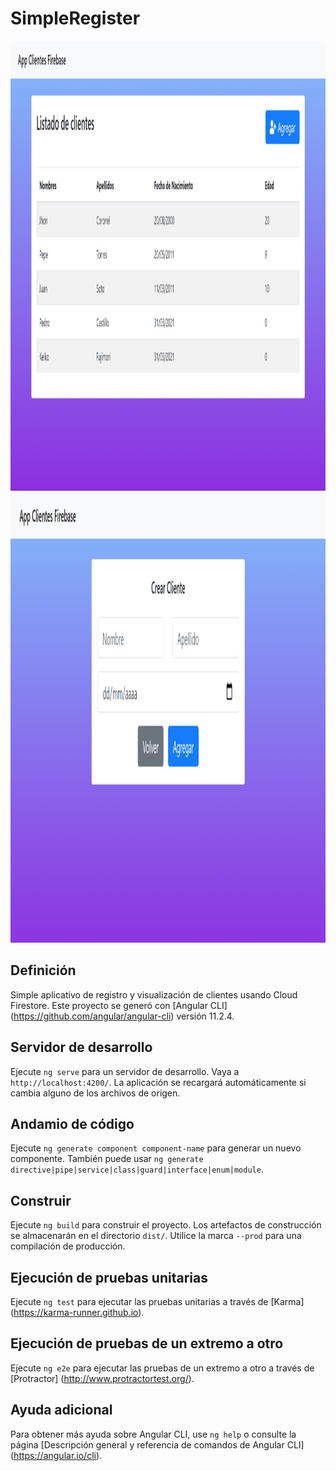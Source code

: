 # SimpleRegister
<img src="images/client_list.png" width="1280" height="720">
<img src="images/client_create.png" width="1280" height="720">

## Definición
Simple aplicativo de registro y visualización de clientes usando Cloud Firestore.
Este proyecto se generó con [Angular CLI] (https://github.com/angular/angular-cli) versión 11.2.4.

## Servidor de desarrollo

Ejecute `ng serve` para un servidor de desarrollo. Vaya a `http://localhost:4200/`. La aplicación se recargará automáticamente si cambia alguno de los archivos de origen.

## Andamio de código

Ejecute `ng generate component component-name` para generar un nuevo componente. También puede usar `ng generate directive|pipe|service|class|guard|interface|enum|module`.

## Construir

Ejecute `ng build` para construir el proyecto. Los artefactos de construcción se almacenarán en el directorio `dist/`. Utilice la marca `--prod` para una compilación de producción.

## Ejecución de pruebas unitarias

Ejecute `ng test` para ejecutar las pruebas unitarias a través de [Karma] (https://karma-runner.github.io).

## Ejecución de pruebas de un extremo a otro

Ejecute `ng e2e` para ejecutar las pruebas de un extremo a otro a través de [Protractor] (http://www.protractortest.org/).

## Ayuda adicional

Para obtener más ayuda sobre Angular CLI, use `ng help` o consulte la página [Descripción general y referencia de comandos de Angular CLI] (https://angular.io/cli).